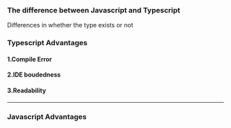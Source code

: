 
### The difference between Javascript and Typescript 

Differences in whether the type exists or not 

###  Typescript Advantages 

#### 1.Compile Error 
#### 2.IDE boudedness
#### 3.Readability 

------

### Javascript Advantages 







